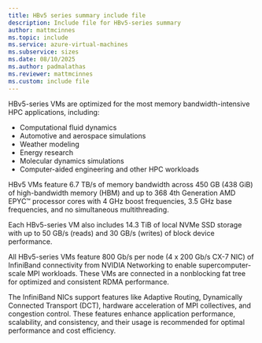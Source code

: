 ```yaml
---
title: HBv5 series summary include file
description: Include file for HBv5-series summary
author: mattmcinnes
ms.topic: include
ms.service: azure-virtual-machines
ms.subservice: sizes
ms.date: 08/10/2025
ms.author: padmalathas
ms.reviewer: mattmcinnes
ms.custom: include file
---
```


HBv5-series VMs are optimized for the most memory bandwidth-intensive HPC applications, including:

* Computational fluid dynamics
* Automotive and aerospace simulations
* Weather modeling
* Energy research
* Molecular dynamics simulations
* Computer-aided engineering and other HPC workloads

HBv5 VMs feature 6.7 TB/s of memory bandwidth across 450 GB (438 GiB) of high-bandwidth memory (HBM) and up to 368 4th Generation AMD EPYC™ processor cores with 4 GHz boost frequencies, 3.5 GHz base frequencies, and no simultaneous multithreading. 

Each HBv5-series VM also includes 14.3 TiB of local NVMe SSD storage with up to 50 GB/s (reads) and 30 GB/s (writes) of block device performance.

All HBv5-series VMs feature 800 Gb/s per node (4 x 200 Gb/s CX-7 NIC) of InfiniBand connectivity from NVIDIA Networking to enable supercomputer-scale MPI workloads. These VMs are connected in a nonblocking fat tree for optimized and consistent RDMA performance. 

The InfiniBand NICs support features like Adaptive Routing, Dynamically Connected Transport (DCT), hardware acceleration of MPI collectives, and congestion control. These features enhance application performance, scalability, and consistency, and their usage is recommended for optimal performance and cost efficiency.
